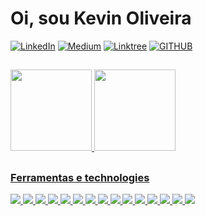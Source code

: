 # Oi, sou Kevin Oliveira
[![LinkedIn](https://img.shields.io/badge/LinkedIn-0077B5?style=for-the-badge&logo=linkedin&logoColor=white/)](https://www.linkedin.com/in/kevinoliveira94/) [![Medium](https://img.shields.io/badge/Medium-12100E?style=for-the-badge&logo=medium&logoColor=white/)](http://medium.com/@KevinOliveira94/) [![Linktree](https://img.shields.io/badge/linktree-39E09B?style=for-the-badge&logo=linktree&logoColor=white)](https://linktr.ee/KevinOliveira94) [![GITHUB](https://img.shields.io/badge/GitHub-100000?style=for-the-badge&logo=github&logoColor=white/)](https://github.com/kevindexter22/)

##
<!-- Commit and Used Languages -->

<div align="left">
  <a href="https://github.com/kevindexter22">
  <img height="130em" src="https://github-readme-stats.vercel.app/api/top-langs/?username=kevindexter22&layout=compact&langs_count=10&theme=dark"/>
  <img height="130em" src="https://github-readme-stats.vercel.app/api?username=kevindexter22&show_icons=true&theme=dark&include_all_commits=true&count_private=true"/>
 </div>
    
##

### Ferramentas e technologies

<div align="left">
<!-- <img src="https://img.shields.io/badge/alacritty-F46D01?style=for-the-badge&logo=alacritty&logoColor=white"/> -->
<img src="https://img.shields.io/badge/Amazon_AWS-FF9900?style=for-the-badge&logo=amazonaws&logoColor=white"/>
<!-- <img src="https://img.shields.io/badge/Cisco-1BA0D7.svg?style=for-the-badge&logo=Cisco&logoColor=white"/> -->
<img src="https://img.shields.io/badge/Debian-A81D33?style=for-the-badge&logo=debian&logoColor=white"/>
<img src="https://img.shields.io/badge/diagrams.net-F08705.svg?style=for-the-badge&logo=diagramsdotnet&logoColor=white"/>
<img src="https://img.shields.io/badge/Docker-2496ED.svg?style=for-the-badge&logo=Docker&logoColor=white"/>
<img src="https://img.shields.io/badge/FFmpeg-007808.svg?style=for-the-badge&logo=FFmpeg&logoColor=white"/>
<!-- <img src="https://img.shields.io/badge/Git-F05032.svg?style=for-the-badge&logo=Git&logoColor=white"/> -->
<!-- <img src="https://img.shields.io/badge/Grafana-F46800.svg?style=for-the-badge&logo=Grafana&logoColor=white"/> -->
<!-- <img src="https://img.shields.io/badge/Huawei-FF0000.svg?style=for-the-badge&logo=Huawei&logoColor=white"/> -->
<!-- <img src="https://img.shields.io/badge/Juniper%20Networks-84B135.svg?style=for-the-badge&logo=Juniper-Networks&logoColor=white"/> -->
<!-- <img src="https://img.shields.io/badge/Kubernetes-326CE5.svg?style=for-the-badge&logo=Kubernetes&logoColor=white"/> -->
<!-- <img src="https://img.shields.io/badge/Mikrotik-293239.svg?style=for-the-badge&logo=Mikrotik&logoColor=white"/> -->
<img src="https://img.shields.io/badge/MySQL-4479A1.svg?style=for-the-badge&logo=MySQL&logoColor=white"/>
<!-- <img src="https://img.shields.io/badge/NGINX-009639.svg?style=for-the-badge&logo=NGINX&logoColor=white"/> -->
<!-- <img src="https://img.shields.io/badge/Nomad-00CA8E.svg?style=for-the-badge&logo=Nomad&logoColor=white"/> --> 
<!-- <img src="https://img.shields.io/badge/OBS%20Studio-302E31.svg?style=for-the-badge&logo=OBS-Studio&logoColor=white"/> -->
<img src="https://img.shields.io/badge/Oracle-F80000.svg?style=for-the-badge&logo=Oracle&logoColor=white"/>
<!-- <img src="https://img.shields.io/badge/pfSense-212121.svg?style=for-the-badge&logo=pfSense&logoColor=white"/> -->
<!-- <img src="https://img.shields.io/badge/PHP-777BB4.svg?style=for-the-badge&logo=PHP&logoColor=white"/> -->
<!-- <img src="https://img.shields.io/badge/Pihole-96060C.svg?style=for-the-badge&logo=Pi-hole&logoColor=white"/> -->
<!-- <img src="https://img.shields.io/badge/Podman-892CA0.svg?style=for-the-badge&logo=Podman&logoColor=white"/> -->
<!-- <img src="https://img.shields.io/badge/Prometheus-E6522C.svg?style=for-the-badge&logo=Prometheus&logoColor=white"/> -->
<img src="https://img.shields.io/badge/Proxmox-E57000.svg?style=for-the-badge&logo=Proxmox&logoColor=white"/>
<!-- <img src="https://img.shields.io/badge/Python-3776AB.svg?style=for-the-badge&logo=Python&logoColor=white"/> -->
<img src="https://img.shields.io/badge/Raspberry%20Pi-A22846?style=for-the-badge&logo=Raspberry%20Pi&logoColor=white"/>
<!-- <img src="https://img.shields.io/badge/Scratch-4D97FF.svg?style=for-the-badge&logo=Scratch&logoColor=white"/> -->
<img src="https://img.shields.io/badge/Shell_Script-121011?style=for-the-badge&logo=gnu-bash&logoColor=white"/>
<!-- <img src="https://img.shields.io/badge/tmux-1BB91F?style=for-the-badge&logo=tmux&logoColor=white"/> -->  
<img src="https://img.shields.io/badge/Ubuntu-E95420?style=for-the-badge&logo=ubuntu&logoColor=white"/>
<img src="https://img.shields.io/badge/VirtualBox-183A61.svg?style=for-the-badge&logo=VirtualBox&logoColor=white"/>
<img src="https://img.shields.io/badge/VMware-607078.svg?style=for-the-badge&logo=VMware&logoColor=white"/>
<!-- <img src="https://img.shields.io/badge/WireGuard-88171A.svg?style=for-the-badge&logo=WireGuard&logoColor=white"/> -->
<img src="https://img.shields.io/badge/Wireshark-1679A7.svg?style=for-the-badge&logo=Wireshark&logoColor=white"/>
<img src="https://img.shields.io/badge/Zabbix-white?style=flat&logoColor=red"/>
</div>

##
